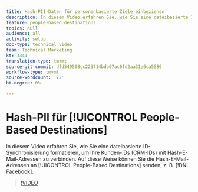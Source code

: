 ```yaml
---
title: Hash-PII-Daten für personenbasierte Ziele einbeziehen
description: In diesem Video erfahren Sie, wie Sie eine dateibasierte ID-Synchronisierung formatieren, um Ihre Kunden-IDs (CRM-IDs) mit Hash-E-Mail-Adressen zu verbinden.
feature: people-based destinations
topics: null
audience: all
activity: setup
doc-type: technical video
team: Technical Marketing
kt: 3341
translation-type: tm+mt
source-git-commit: dfd549508cc223714bdb07ac6fd2aa31e6ca5586
workflow-type: tm+mt
source-wordcount: '72'
ht-degree: 0%

---
```



# Hash-PII für [!UICONTROL People-Based Destinations]

In diesem Video erfahren Sie, wie Sie eine dateibasierte ID-Synchronisierung formatieren, um Ihre Kunden-IDs (CRM-IDs) mit Hash-E-Mail-Adressen zu verbinden. Auf diese Weise können Sie die Hash-E-Mail-Adressen an [!UICONTROL People-Based Destinations] senden, z. B. [!DNL Facebook].

>[!VIDEO](https://video.tv.adobe.com/v/29122/?quality=12)
